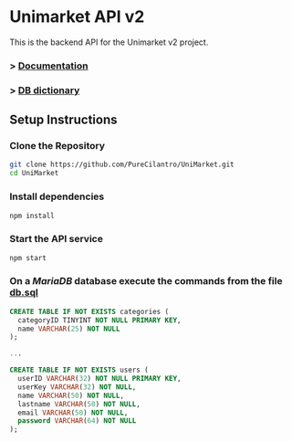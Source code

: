 # Unimarket API v2

This is the backend API for the Unimarket v2 project.

### > [Documentation](documentation/API.md)

### > [DB dictionary](documentation/DB.md)

## Setup Instructions

### Clone the Repository

```sh
git clone https://github.com/PureCilantro/UniMarket.git
cd UniMarket
```
### Install dependencies

```sh
npm install
```

### Start the API service

```sh
npm start
```

### On a _MariaDB_ database execute the commands from the file [db.sql](db.sql)

```sql
CREATE TABLE IF NOT EXISTS categories (
  categoryID TINYINT NOT NULL PRIMARY KEY,
  name VARCHAR(25) NOT NULL
);

...

CREATE TABLE IF NOT EXISTS users (
  userID VARCHAR(32) NOT NULL PRIMARY KEY,
  userKey VARCHAR(32) NOT NULL,
  name VARCHAR(50) NOT NULL,
  lastname VARCHAR(50) NOT NULL,
  email VARCHAR(50) NOT NULL,
  password VARCHAR(64) NOT NULL
);
```
